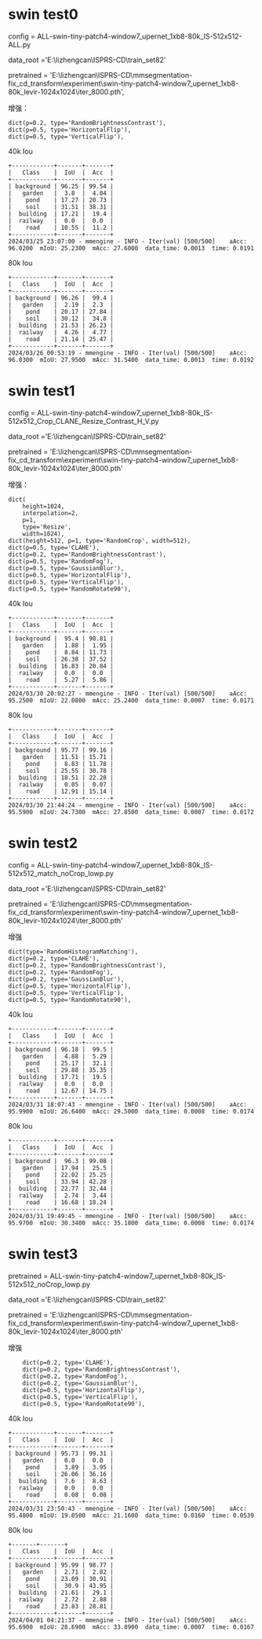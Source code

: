 # swin test0
config = ALL-swin-tiny-patch4-window7_upernet_1xb8-80k_IS-512x512-ALL.py

data_root ='E:\\lizhengcan\\ISPRS-CD\\train_set82'

pretrained = 
'E:\\lizhengcan\\ISPRS-CD\\mmsegmentation-fix_cd_transform\\experiment\\swin-tiny-patch4-window7_upernet_1xb8-80k_levir-1024x1024\\iter_8000.pth',

增强：
```
dict(p=0.2, type='RandomBrightnessContrast'),
dict(p=0.5, type='HorizontalFlip'),
dict(p=0.5, type='VerticalFlip'),
```
40k Iou
```
+------------+-------+-------+
|   Class    |  IoU  |  Acc  |
+------------+-------+-------+
| background | 96.25 | 99.54 |
|   garden   |  3.8  |  4.04 |
|    pond    | 17.27 | 20.73 |
|    soil    | 31.51 | 38.31 |
|  building  | 17.21 |  19.4 |
|  railway   |  0.0  |  0.0  |
|    road    | 10.55 |  11.2 |
+------------+-------+-------+
2024/03/25 23:07:00 - mmengine - INFO - Iter(val) [500/500]    aAcc: 96.0200  mIoU: 25.2300  mAcc: 27.6000  data_time: 0.0013  time: 0.0191
```
80k Iou
```
+------------+-------+-------+
|   Class    |  IoU  |  Acc  |
+------------+-------+-------+
| background | 96.26 |  99.4 |
|   garden   |  2.19 |  2.3  |
|    pond    | 20.17 | 27.84 |
|    soil    | 30.12 |  34.8 |
|  building  | 21.53 | 26.23 |
|  railway   |  4.26 |  4.77 |
|    road    | 21.14 | 25.47 |
+------------+-------+-------+
2024/03/26 00:53:19 - mmengine - INFO - Iter(val) [500/500]    aAcc: 96.0300  mIoU: 27.9500  mAcc: 31.5400  data_time: 0.0013  time: 0.0192
```

# swin test1

config = ALL-swin-tiny-patch4-window7_upernet_1xb8-80k_IS-512x512_Crop_CLANE_Resize_Contrast_H_V.py

data_root ='E:\\lizhengcan\\ISPRS-CD\\train_set82'

pretrained = 'E:\\lizhengcan\\ISPRS-CD\\mmsegmentation-fix_cd_transform\\experiment\\swin-tiny-patch4-window7_upernet_1xb8-80k_levir-1024x1024\\iter_8000.pth'

增强：

```
dict(
    height=1024,
    interpolation=2,
    p=1,
    type='Resize',
    width=1024),
dict(height=512, p=1, type='RandomCrop', width=512),
dict(p=0.5, type='CLAHE'),
dict(p=0.2, type='RandomBrightnessContrast'),
dict(p=0.5, type='RandomFog'),
dict(p=0.5, type='GaussianBlur'),
dict(p=0.5, type='HorizontalFlip'),
dict(p=0.5, type='VerticalFlip'),
dict(p=0.5, type='RandomRotate90'),
```

40k Iou

```
+------------+-------+-------+
|   Class    |  IoU  |  Acc  |
+------------+-------+-------+
| background |  95.4 | 98.81 |
|   garden   |  1.88 |  1.95 |
|    pond    |  8.84 | 11.73 |
|    soil    | 26.38 | 37.52 |
|  building  | 16.83 | 20.84 |
|  railway   |  0.0  |  0.0  |
|    road    |  5.27 |  5.86 |
+------------+-------+-------+
2024/03/30 20:02:27 - mmengine - INFO - Iter(val) [500/500]    aAcc: 95.2500  mIoU: 22.0800  mAcc: 25.2400  data_time: 0.0007  time: 0.0171
```
80k Iou
```
+------------+-------+-------+
|   Class    |  IoU  |  Acc  |
+------------+-------+-------+
| background | 95.77 | 99.16 |
|   garden   | 11.51 | 15.71 |
|    pond    |  8.83 | 11.78 |
|    soil    | 25.55 | 30.78 |
|  building  | 18.51 | 22.28 |
|  railway   |  0.05 |  0.07 |
|    road    | 12.91 | 15.14 |
+------------+-------+-------+
2024/03/30 21:44:24 - mmengine - INFO - Iter(val) [500/500]    aAcc: 95.5900  mIoU: 24.7300  mAcc: 27.8500  data_time: 0.0007  time: 0.0172
```

# swin test2
config = ALL-swin-tiny-patch4-window7_upernet_1xb8-80k_IS-512x512_match_noCrop_lowp.py

data_root ='E:\\lizhengcan\\ISPRS-CD\\train_set82'

pretrained = 'E:\\lizhengcan\\ISPRS-CD\\mmsegmentation-fix_cd_transform\\experiment\\swin-tiny-patch4-window7_upernet_1xb8-80k_levir-1024x1024\\iter_8000.pth'

增强
```
dict(type='RandomHistogramMatching'),
dict(p=0.2, type='CLAHE'),
dict(p=0.2, type='RandomBrightnessContrast'),
dict(p=0.2, type='RandomFog'),
dict(p=0.2, type='GaussianBlur'),
dict(p=0.5, type='HorizontalFlip'),
dict(p=0.5, type='VerticalFlip'),
dict(p=0.5, type='RandomRotate90'),

```
40k Iou
```
+------------+-------+-------+
|   Class    |  IoU  |  Acc  |
+------------+-------+-------+
| background | 96.18 |  99.5 |
|   garden   |  4.88 |  5.29 |
|    pond    | 25.17 |  32.1 |
|    soil    | 29.88 | 35.35 |
|  building  | 17.71 |  19.5 |
|  railway   |  0.0  |  0.0  |
|    road    | 12.67 | 14.75 |
+------------+-------+-------+
2024/03/31 18:07:43 - mmengine - INFO - Iter(val) [500/500]    aAcc: 95.9900  mIoU: 26.6400  mAcc: 29.5000  data_time: 0.0008  time: 0.0174
```

80k Iou

```
+------------+-------+-------+
|   Class    |  IoU  |  Acc  |
+------------+-------+-------+
| background |  96.3 | 99.08 |
|   garden   | 17.94 |  25.5 |
|    pond    | 22.02 | 25.25 |
|    soil    | 33.94 | 42.28 |
|  building  | 22.77 | 32.44 |
|  railway   |  2.74 |  3.44 |
|    road    | 16.68 | 18.24 |
+------------+-------+-------+
2024/03/31 19:49:45 - mmengine - INFO - Iter(val) [500/500]    aAcc: 95.9700  mIoU: 30.3400  mAcc: 35.1800  data_time: 0.0008  time: 0.0174
```

# swin test3
pretrained = ALL-swin-tiny-patch4-window7_upernet_1xb8-80k_IS-512x512_noCrop_lowp.py

data_root ='E:\\lizhengcan\\ISPRS-CD\\train_set82'

pretrained = 'E:\\lizhengcan\\ISPRS-CD\\mmsegmentation-fix_cd_transform\\experiment\\swin-tiny-patch4-window7_upernet_1xb8-80k_levir-1024x1024\\iter_8000.pth'

增强
```
    dict(p=0.2, type='CLAHE'),
    dict(p=0.2, type='RandomBrightnessContrast'),
    dict(p=0.2, type='RandomFog'),
    dict(p=0.2, type='GaussianBlur'),
    dict(p=0.5, type='HorizontalFlip'),
    dict(p=0.5, type='VerticalFlip'),
    dict(p=0.5, type='RandomRotate90'),

```

40k Iou
```
+------------+-------+-------+
|   Class    |  IoU  |  Acc  |
+------------+-------+-------+
| background | 95.73 | 99.31 |
|   garden   |  0.0  |  0.0  |
|    pond    |  3.89 |  3.95 |
|    soil    | 26.06 | 36.16 |
|  building  |  7.6  |  8.63 |
|  railway   |  0.0  |  0.0  |
|    road    |  0.08 |  0.08 |
+------------+-------+-------+
2024/03/31 23:50:43 - mmengine - INFO - Iter(val) [500/500]    aAcc: 95.4800  mIoU: 19.0500  mAcc: 21.1600  data_time: 0.0160  time: 0.0539
```

80k Iou
```
+-------+-------+
|   Class    |  IoU  |  Acc  |
+------------+-------+-------+
| background | 95.99 | 98.77 |
|   garden   |  2.71 |  2.82 |
|    pond    | 23.09 | 30.91 |
|    soil    |  30.9 | 43.95 |
|  building  | 21.61 |  29.1 |
|  railway   |  2.72 |  2.88 |
|    road    | 23.83 | 28.81 |
+------------+-------+-------+
2024/04/01 04:21:37 - mmengine - INFO - Iter(val) [500/500]    aAcc: 95.6900  mIoU: 28.6900  mAcc: 33.8900  data_time: 0.0007  time: 0.0167
```